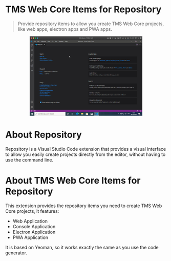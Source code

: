 # TMS Web Core Items for Repository

> Provide repository items to allow you create TMS Web Core projects, like web apps, electron apps and PWA apps.

<p align="center">
<img width="70%" src="https://raw.githubusercontent.com/qadram/repository.tms.web.core/main/items_animation.gif" />
</p>

# About Repository

Repository is a Visual Studio Code extension that provides a visual interface to allow you easily create projects directly from the editor, without having to use the command line.

# About TMS Web Core Items for Repository

This extension provides the repository items you need to create TMS Web Core projects, it features:

- Web Application
- Console Application
- Electron Application
- PWA Application

It is based on Yeoman, so it works exactly the same as you use the code generator.
